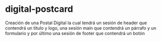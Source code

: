 # digital-postcard
Creación de una Postal Digital la cual tendrá un sesión de header que contendrá un título y logo, una sesión main que contendrá un párrafo y un formulario y por último una sesión de footer que contendrá un botón 

